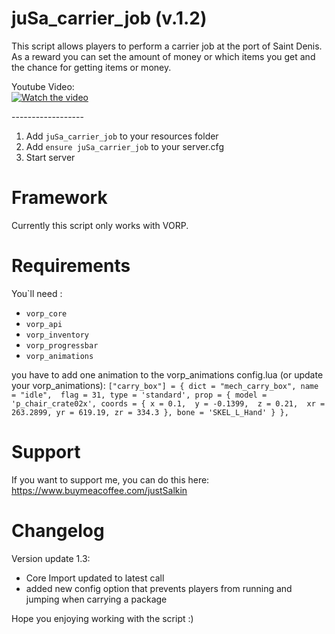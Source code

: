 # juSa_carrier_job (v.1.2)
This script allows players to perform a carrier job at the port of Saint Denis.<br>
As a reward you can set the amount of money or which items you get and the chance for getting items or money.

Youtube Video: <br>
[![Watch the video](https://github.com/user-attachments/assets/5fc3b372-05e5-41ef-83e3-ea25d5f5c290)](https://www.youtube.com/watch?v=Edc4nzMxJ9c)
<br>

------------------<br>

1) Add ``juSa_carrier_job`` to your resources folder
2) Add ``ensure juSa_carrier_job`` to your server.cfg
3) Start server

# Framework
Currently this script only works with VORP.

# Requirements
You`ll need : <br>
- ``vorp_core`` <br>
- ``vorp_api`` <br>
- ``vorp_inventory`` <br>
- ``vorp_progressbar`` <br>
- ``vorp_animations`` <br>

you have to add one animation to the vorp_animations config.lua (or update your vorp_animations):
``
    ["carry_box"] = {
        dict = "mech_carry_box",
        name = "idle", 
        flag = 31,
        type = 'standard',
        prop = {
            model = 'p_chair_crate02x',
            coords = {
                x = 0.1, 
                y = -0.1399, 
                z = 0.21, 
                xr = 263.2899,
                yr = 619.19,
                zr = 334.3
            },
            bone = 'SKEL_L_Hand'
        }
    },
``

# Support

If you want to support me, you can do this here: <br>
https://www.buymeacoffee.com/justSalkin

# Changelog

Version update 1.3: <br>
- Core Import updated to latest call <br>
- added new config option that prevents players from running and jumping when carrying a package <br>

Hope you enjoying working with the script :)
